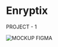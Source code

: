# Enryptix
PROJECT - 1

![MOCKUP FIGMA](https://github.com/user-attachments/assets/e56a6a50-3f38-4231-9159-32ddd14f885a)
